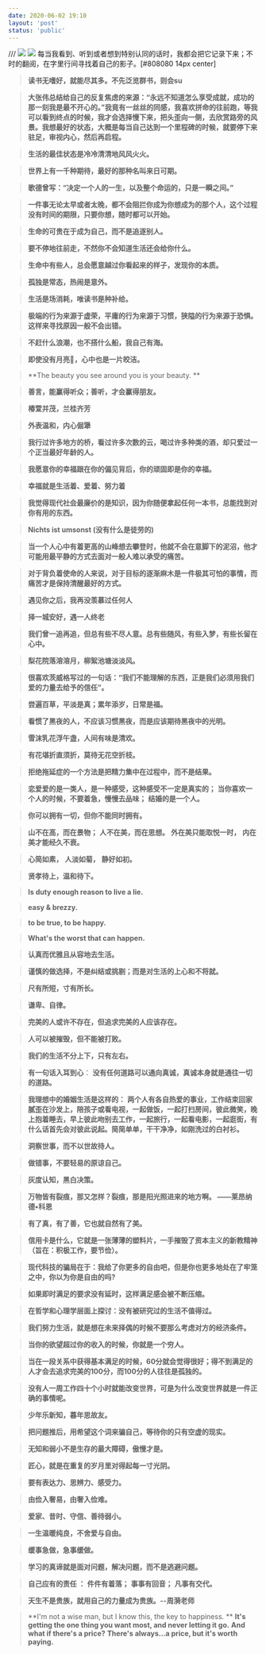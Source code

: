 ```yaml
---
date: 2020-06-02 19:10
layout: 'post'
status: 'public'
---
```

/// ![](https://cdn.pixabay.com/photo/2016/11/19/16/48/notebook-1840276_1280.jpg)
![](https://inz.oss-cn-beijing.aliyuncs.com/Images/Pixabay/notebook-1840276_1920.jpg)
<audio src="https://inz.oss-cn-beijing.aliyuncs.com/Audios/128kbit/%E9%AB%98%E6%A2%A8%E5%BA%B7%E6%B2%BB%20-%20%E7%99%BD%E6%98%A0.mp3" autoplay loop></audio>
每当我看到、听到或者想到特别认同的话时，我都会把它记录下来；不时的翻阅，在字里行间寻找着自己的影子。[#808080 14px center]

> **读书无嗜好，就能尽其多。不先泛览群书，则会su**

> **大张伟总结给自己的反复焦虑的来源：“永远不知道怎么享受成就，成功的那一刻我是最不开心的。”我竟有一丝丝的同感，我喜欢拼命的往前跑，等我可以看到终点的时候，我才会选择慢下来，把头歪向一侧，去欣赏路旁的风景。我想最好的状态，大概是每当自己达到一个里程碑的时候，就要停下来驻足，审视内心，然后再启程。**

> **生活的最佳状态是冷冷清清地风风火火。**

> **世界上有一千种期待，最好的那种名叫来日可期。**

> **歌德曾写：“决定一个人的一生，以及整个命运的，只是一瞬之间。”**

> **一件事无论太早或者太晚，都不会阻拦你成为你想成为的那个人，这个过程没有时间的期限，只要你想，随时都可以开始。**

> **生命的可贵在于成为自己，而不是追逐别人。**

> **要不停地往前走，不然你不会知道生活还会给你什么。**

> **生命中有些人，总会愿意越过你看起来的样子，发现你的本质。**

> **孤独是常态，热闹是意外。**

> **生活是场消耗，唯读书是种补给。**

> **极端的行为来源于虚荣，平庸的行为来源于习惯，狭隘的行为来源于恐惧。这样来寻找原因一般不会出错。**

> **不赶什么浪潮，也不搭什么船，我自己有海。**

> **即使没有月亮🌛，心中也是一片皎洁。**

> **The beauty you see around you is your beauty. **

> **善言，能赢得听众；善听，才会赢得朋友。**

> **椿萱并茂，兰桂齐芳**

> **外表温和，内心倔犟**

> **我行过许多地方的桥，看过许多次数的云，喝过许多种类的酒，却只爱过一个正当最好年龄的人。**

> **我愿意你的幸福跟在你的偏见背后，你的顽固即是你的幸福。**

> **幸福就是生活着、爱着、努力着**

> **我觉得现代社会最廉价的是知识，因为你随便拿起任何一本书，总能找到对你有用的东西。**

> **Nichts ist umsonst (没有什么是徒劳的)**

> **当一个人心中有着更高的山峰想去攀登时，他就不会在意脚下的泥沼，他才可能用最平静的方式去面对一般人难以承受的痛苦。**

> **对于背负着使命的人来说，对于目标的逐渐麻木是一件极其可怕的事情，而痛苦才是保持清醒最好的方式。**

> **遇见你之后，我再没羡慕过任何人**

> **择一城安好，遇一人终老**

> **我们曾一追再追，但总有些不尽人意。总有些随风，有些入梦，有些长留在心中。**

> **梨花院落溶溶月，柳絮池塘淡淡风。**

> **很喜欢茨威格写过的一句话：“我们不能理解的东西，正是我们必须用我们爱的力量去给予的信任”。**

> **尝遍百草，平淡是真；累年添岁，日常是福。**

> **看惯了黑夜的人，不应该习惯黑夜，而是应该期待黑夜中的光明。**

> **雪沫乳花浮午盏，人间有味是清欢。**

> **有花堪折直须折，莫待无花空折枝。**

> **拒绝拖延症的一个方法是把精力集中在过程中，而不是结果。**

> **恋爱爱的是一类人，是一种感受，这种感受不一定是真实的；**
> **当你喜欢一个人的时候，不要着急，慢慢去品味；**
> **结婚的是一个人。**

> **你可以拥有一切，但你不能同时拥有。**

> **山不在高，而在景物；**
> **人不在美，而在思想。**
> **外在美只能取悦一时，**
> **内在美才能经久不衰。**

> **心简如素，**
> **人淡如菊，**
> **静好如初。**

> **贤孝待上，温和待下。**

> **Is duty enough reason to live a lie.**

> **easy & brezzy.**

> **to be true, to be happy.**

> **What's the worst that can happen.**

> **认真而优雅且从容地去生活。**

> **谨慎的做选择，不是纠结或挑剔；而是对生活的上心和不将就。**

> **尺有所短，寸有所长。**

> **谦卑、自律。**

> **完美的人或许不存在，但追求完美的人应该存在。**

> **人可以被摧毁，但不能被打败。**

> **我们的生活不分上下，只有左右。**

> **有一句话入耳到心**：
> **没有任何道路可以通向真诚，真诚本身就是通往一切的道路。**

> **我理想中的婚姻生活是这样的：**
> **两个人有各自热爱的事业，工作结束回家腻歪在沙发上，陪孩子或看电视，一起做饭，一起打扫房间，彼此微笑，晚上抱着睡去，早上彼此吻别去工作，一起旅行，一起看电影，一起逛街，有什么话首先会对彼此说起。简简单单，干干净净，如刚洗过的白衬衫。**

> **洞察世事，而不以世故待人。**

> **做错事，不要轻易的原谅自己。**

> **灰度认知，黑白决策。**

> **万物皆有裂痕，那又怎样？裂痕，那是阳光照进来的地方啊。 ——莱昂纳德•科恩**

> **有了真，有了善，它也就自然有了美。**

> **信用卡是什么，它就是一张薄薄的塑料片，一手摧毁了资本主义的新教精神（旨在：积极工作，要节俭）。**

> **现代科技的骗局在于：我给了你更多的自由吧，但是你也更多地处在了牢笼之中，你以为你是自由的吗?**

> **如果即时满足的要求没有延时，这样满足感会被不断压缩。**

> **在哲学和心理学层面上探讨：没有被研究过的生活不值得过。**

> **我们努力生活，就是想在未来择偶的时候不要那么考虑对方的经济条件。**

> **当你的欲望超过你的收入的时候，你就是一个穷人。**

> **当在一段关系中获得基本满足的时候，60分就会觉得很好；得不到满足的人才会去追求完美的100分，而100分的人往往是孤独的。**

> **没有人一周工作四十个小时就能改变世界，可是为什么改变世界就是一件正确的事情呢。**

 > **少年乐新知，暮年思故友。**

> **把问题推后，用希望这个词来骗自己，等待你的只有空虚的现实。**

> **无知和弱小不是生存的最大障碍，傲慢才是。**

> **匠心，就是在重复的岁月里对得起每一寸光阴。**

> **要有表达力、思辨力、感受力。**

> **由俭入奢易，由奢入俭难。**

> **爱家、昔时、守信、善待弱小。**

> **一生温暖纯良，不舍爱与自由。**

> **缓事急做，急事缓做。**

> **学习的真谛就是面对问题，解决问题，而不是逃避问题。**

> **自己应有的责任 ：**
> **件件有着落；**
> **事事有回音；**
> **凡事有交代。**

> **天生不是贵族，就用自己的力量成为贵族。--周漪老师**

> **I'm not a wise man, but I know this, the key to happiness. **
> **It's getting the one thing you want most, and never letting it go.**
> **And what if there's a price?**
> **There's always...a price, but it's worth paying.**



